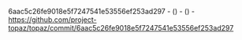 6aac5c26fe9018e5f7247541e53556ef253ad297 -  () -  () - https://github.com/project-topaz/topaz/commit/6aac5c26fe9018e5f7247541e53556ef253ad297
